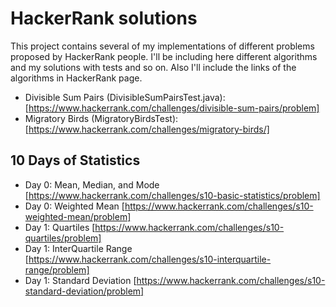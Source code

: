 # HackerRank solutions

This project contains several of my implementations of different problems proposed by HackerRank people. I'll be including here different algorithms and my solutions with tests and so on. Also I'll include the links of the algorithms in HackerRank page.

* Divisible Sum Pairs (DivisibleSumPairsTest.java): [https://www.hackerrank.com/challenges/divisible-sum-pairs/problem]
* Migratory Birds (MigratoryBirdsTest): [https://www.hackerrank.com/challenges/migratory-birds/]



## 10 Days of Statistics

* Day 0: Mean, Median, and Mode [https://www.hackerrank.com/challenges/s10-basic-statistics/problem]
* Day 0: Weighted Mean [https://www.hackerrank.com/challenges/s10-weighted-mean/problem]
* Day 1: Quartiles [https://www.hackerrank.com/challenges/s10-quartiles/problem]
* Day 1: InterQuartile Range [https://www.hackerrank.com/challenges/s10-interquartile-range/problem]
* Day 1: Standard Deviation [https://www.hackerrank.com/challenges/s10-standard-deviation/problem]
